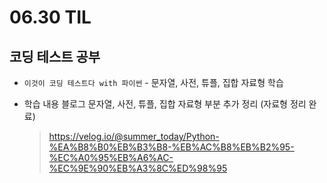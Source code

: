 <h1> 06.30 TIL </h1>

## 코딩 테스트 공부

 - `이것이 코딩 테스트다 with 파이썬` - 문자열, 사전, 튜플, 집합 자료형 학습

 - 학습 내용 블로그 문자열, 사전, 튜플, 집합 자료형 부분 추가 정리 (자료형 정리 완료)
   > https://velog.io/@summer_today/Python-%EA%B8%B0%EB%B3%B8-%EB%AC%B8%EB%B2%95-%EC%A0%95%EB%A6%AC-%EC%9E%90%EB%A3%8C%ED%98%95
